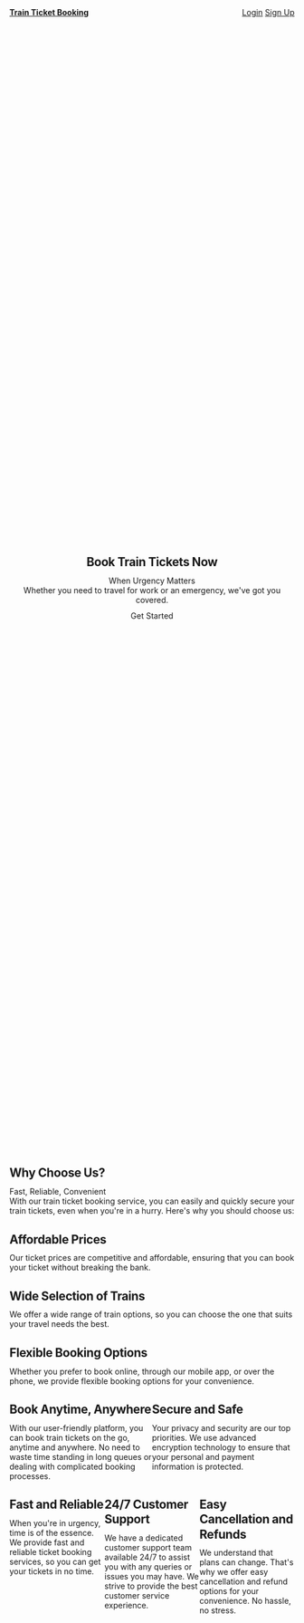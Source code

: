 <!DOCTYPE html>
<head>
    <meta charset="utf-8">
    <title></title>
    <meta name="description" content="">
    <meta name="viewport" content="width=device-width, initial-scale=1, shrink-to-fit=no">
</head>
<body class="base">
    <nav class="dark base padding">
        <div class="float-right">
            <a href="#" class="tight padding">Login</a> 
            <a href="#" class="tight padding">Sign Up</a>
        </div>
        <a href="" class="bold brand">Train Ticket Booking</a>
    </nav>
    <section style="min-height: 50vh;" class="dark_white text-center vertical-center page padding trim">
        <div>
            <h1 class="big">Book Train Tickets Now</h1>
            <p class="huge">When Urgency Matters</p>
            <p>Whether you need to travel for work or an emergency, we've got you covered.</p>
            <a class="big base button no-underline" href="">Get Started</a>
        </div>
    </section>
    <section class="base type padding trim">
        <h1>Why Choose Us?</h1>
        <p class="huge">Fast, Reliable, Convenient</p>
        <p>With our train ticket booking service, you can easily and quickly secure your train tickets, even when you're in a hurry. Here's why you should choose us:</p>
        <h2>Affordable Prices</h2>
        <p>Our ticket prices are competitive and affordable, ensuring that you can book your ticket without breaking the bank.</p>
        <h2>Wide Selection of Trains</h2>
        <p>We offer a wide range of train options, so you can choose the one that suits your travel needs the best.</p>
        <h2>Flexible Booking Options</h2>
        <p>Whether you prefer to book online, through our mobile app, or over the phone, we provide flexible booking options for your convenience.</p>
    </section>
    <section class="complement page two columns tablet padding">
        <div class="type">
            <h1>Book Anytime, Anywhere</h1>
            <p>With our user-friendly platform, you can book train tickets on the go, anytime and anywhere. No need to waste time standing in long queues or dealing with complicated booking processes.</p>
        </div>
        <div class="type">
            <h1>Secure and Safe</h1>
            <p>Your privacy and security are our top priorities. We use advanced encryption technology to ensure that your personal and payment information is protected.</p>
        </div>
    </section>
    <section class="base page three columns desktop padding">
        <div class="type">
            <h1>Fast and Reliable</h1>
            <p>When you're in urgency, time is of the essence. We provide fast and reliable ticket booking services, so you can get your tickets in no time.</p>
        </div>
        <div class="type">
            <h1>24/7 Customer Support</h1>
            <p>We have a dedicated customer support team available 24/7 to assist you with any queries or issues you may have. We strive to provide the best customer service experience.</p>
        </div>
        <div class="type">
            <h1>Easy Cancellation and Refunds</h1>
            <p>We understand that plans can change. That's why we offer easy cancellation and refund options for your convenience. No hassle, no stress.</p>
        </div>
    </section>
    <section style="min-height: 62vh;" class="complement page text-center vertical-center full_width padding">
        <div>
            <h1 class="text-crunch">Book Your Train Tickets Now</h1>
            <p class="big gutter-bottom">Travel with Ease, Even in Urgency</p>
            <p class="gutter-bottom">Don't let your urgent travel plans stress you out. Book your train tickets now and enjoy a hassle-free journey.</p>
            <p class="type two columns tablet">
                <a class="big base button margin-auto" href="">Get Started</a> 
                <a class="big base button margin-auto" href="">Contact Us</a>
            </p>
        </div>
    </section>
    <footer class="base page padding trim">
        <ul class="text-left">
            <li class="tight padding"><a class="tight padding" href="">About Us</a></li>
            <li class="tight padding"><a class="tight padding" href="">Privacy Policy</a></li>
            <li class="tight padding"><a class="tight padding" href="">Terms and Conditions</a></li>
            <li class="tight padding"><a class="tight padding" href="">Contact Us</a></li>
        </ul>
        <p class="text-center">Train Ticket Booking &copy; 2022. All rights reserved.</p>
    </footer>
</body>
<style>/* A California Stylesheet (MIT License) */
/* https://github.com/casscss/cass */

:root, html {
  --base-h:204;
  --base-s:76%;
  --base-l:43%;
  --base-tone:var(--white);
  --alt-tone:var(--white);
  --acc-tone:var(--white);
    --text-measure:50;
    --font-size-base:16px;
    --text-indent:1ch;
    --padding-base:1rem;
    --margin-base:1rem;
    --card:calc(var(--type)*.6);
    --type:calc(var(--text-measure)*.55rem);
    --page:calc(var(--type)*1.6);
    --a:1;
    --width:100%;
    --padding:calc(var(--padding-base)*.6);
    --p:var(--padding);
    --margin:calc(var(--margin-base)*.6);
    --m:var(--margin);
    --font-size:calc(var(--font-size-base) - 2px);
    --box-shadow:0 1px .3em hsla(var(--b-h),var(--b-s),var(--b-l),0.2);
    --v:1;
    --w-h:var(--base-h);
    --w-s:calc(var(--base-s)*.1);
    --w-l:calc(99% + (var(--v) * .1%));
    --b-h:var(--base-h);
    --b-s:calc(var(--base-s)*.1);
    --b-l:calc(var(--base-l)*.2);
    --white:hsl(var(--w-h),var(--w-s),var(--w-l));
    --w:var(--white);
    --black:hsl(var(--b-h),var(--b-s),var(--b-l));
    --b:var(--black);
    color:var(--b);
    background-color:var(--w);
    font-family:"Helvetica Neue",-apple-system,"Segoe UI",Roboto,Ubuntu,sans-serif;
    line-height:1.5;
    overflow-x:hidden
  }
  * { 
    margin:0;
    padding:0;
    box-sizing:border-box;
    font-size:calc(var(--font-size) * var(--i,1) * var(--j,1))
  }
  body{min-height:100vh}
  body * {
    padding-left:calc(50% - var(--width) * .5);
    padding-right:calc(50% - var(--width) * .5)
  }
  h1{--i:2}
  h2{--i:1.8}
  h3{--i:1.4}
  h4{--i:1.2}
  h5{--i:1.1}
  h1,h2,h3,h4,h5,h6{
    --j:1;
    line-height:1.25;
    margin-bottom:.5em;
    letter-spacing:-.02em
  }
  span,em,strong,i,pre,code,address,blockquote,cite,a{padding-left: unset; padding-right: unset}
  p,ul,ol{margin:0;margin-bottom:var(--m);list-style-position: inside}
  a{color:inherit}
  pre,code,input,textarea{line-height:inherit; border:var(--border); max-width:100%}
  img{max-width:100%}
  button,.button{
    display:inline-block;
    padding:.6em 1em;
    border:none;
    border-radius:6px;
    cursor:pointer;
    line-height:1.75
  }
  .button:active,button:active{
    transform:scale(.98);
    box-shadow:unset
  }
  .float-right{float:right;}
  .text-center{text-align:center}
  .text-left{text-align:left}
  .text-right{text-align:right}
  .text-crunch{line-height:1.25}
  .text-indent{text-indent:var(--text-indent)}
  .sans-serif{font-family:var(--font-family)}
  .monospace{font-family:monospace}
  .bold{font-weight:bold}
  .italic{font-style:italic}
  .underline{text-decoration:underline}
  .caps{text-transform:uppercase}
  .tiny{--j:.85}
  .small{--j:.9}
  .medium{--j:1}
  .big{--j:1.2}
  .huge{--j:1.4}
  .cursor,.pointer{cursor:pointer}
  .rounded{border-radius:.6em}
  .border{border:var(--border)}
  .dashed{border-style:dashed}
  .thick{border-width:2px}
  .shadow{box-shadow:var(--box-shadow)}
  .inset{box-shadow:inset var(--box-shadow)}
  .block{display:block}
  .inline{display:inline}
  .hide,.hide.mobile,.hide.mobile.tablet{display:none}
  .hide.tablet,.hide.desktop{display:initial}
  .fixed,.fixed.mobile,.fixed.mobile.tablet{position:fixed}
  .fixed.tablet,.fixed.desktop{position:initial}
  .relative{position:relative}
  .absolute{position:absolute}
  .top{top:0}
  .right{right:0}
  .bottom{bottom:0}
  .left{left:0}
  .vertical-center{display:flex; flex:0 1 auto; flex-direction:column; justify-content:center}
  .card{--width:var(--card)}
  .type{--width:var(--type)}
  .page{--width:var(--page)}
  .width{max-width:var(--width);padding:0}
  .force.width{width:var(--width);padding:0}
  .width.padding{padding:var(--p)}
  .full.width{width:100%;--width:100%}
  .full.height{height:100%}
  .padding-top,.padding{padding-top:var(--p)}
  .padding-bottom,.padding{padding-bottom:var(--p)}
  .padding-left,.padding{padding-left:max(var(--p), calc(50% - (var(--width) * .5)))}
  .padding-right,.padding{padding-right:max(var(--p), calc(50% - (var(--width) * .5)))}
  .margin{margin:var(--m)}
  .margin-top{margin-top:var(--m)}
  .margin-right{margin-right:var(--m)}
  .margin-bottom{margin-bottom:var(--m)}
  .margin-left{margin-left:var(--m)}
  .gutter-bottom{margin-bottom:calc(2*var(--m))}
  .margin-auto{margin-left:auto; margin-right:auto}
  .tight{--p:calc(var(--padding)*.6)}
  .loose{--p:calc(var(--padding)*1.6)}
  .tight *,.loose *{--p:var(--padding)}
  .narrow{--m:calc(var(--margin)*.5)}
  .gutter{--m:calc(var(--margin)*2)}
  .narrow *,.gutter *{--m:var(--margin)}
  .trim > *:last-child {margin-bottom:0}
  .columns{
    --c:12;
    --multi:repeat(var(--c),minmax(0,1fr));
    --single:repeat(1,minmax(0,1fr));
    display:grid;
    gap:var(--m);
    grid-template-columns:var(--multi)
  }
  .columns.tablet,.columns.desktop{grid-template-columns:var(--single)}
  .columns > .wide{grid-column:auto / span var(--c,1)}
  .tablet > .wide,.desktop > .wide{width:100%; grid-column:unset}
  .golden{--multi:1.618fr 1fr}
  .golden.reverse{--multi:1fr 1.618fr}
  .one{--c:1}
  .two{--c:2}
  .three{--c:3}
  .four{--c:4}
  .five{--c:5}
  .six{--c:6}
  .seven{--c:7}
  .eight{--c:8}
  .nine{--c:9}
  .ten{--c:10}
  .eleven{--c:11}
  .twelve{--c:12}
  @media screen and (min-width:28rem) {
    :root {
      --width:100%;
      --padding:calc(var(--padding-base) * .8);
      --margin:calc(var(--margin-base) * .8);
      --font-size:calc((var(--font-size-base) - 1px) * var(--j, 1));
    }
    .columns.mobile{grid-template-columns:var(--single)}
    .columns.tablet{grid-template-columns:var(--multi)}
    .hide.mobile{display:initial}
    .hide.tablet{display:none}
    .fixed.mobile{position:initial}
    .fixed.tablet{position:fixed}
    .mobile > .wide {grid-column:unset}
    .tablet > .wide {grid-column:auto / span var(--c,1)}
  }
  @media screen and (min-width:45rem) {
    :root {
      --width:var(--page);
      --padding:var(--padding-base);
      --margin:var(--margin-base);
      --font-size:calc(var(--font-size-base) * var(--j, 1));
    }
    .columns.mobile.tablet{grid-template-columns:var(--single)}
    .columns.desktop{grid-template-columns:var(--multi)}
    .hide.mobile.tablet{display:initial}
    .hide.desktop{display:none}
    .fixed.mobile.tablet{position:initial}
    .fixed.desktop{position:fixed}
    .mobile.tablet > .wide{grid-column:unset}
    .desktop > .wide{grid-column:auto / span var(--c,1)}
  }
  .no-gap{gap:0}
  .no-bold{font-weight:normal}
  .no-underline{text-decoration:none}
  .no-text-indent{--text-indent:0}
  .no-padding{padding:0}
  .no-margin{margin:0}
  .no-margin-top{margin-top:0}
  .no-margin-bottom{margin-bottom:0}
  .no-overflow{overflow:hidden}
  .base,.accent,.complement,.red,.orangered,.orange,.gold,.yellow,.lime,.jade,.green,.teal,.aqua,.cyan,.sky,.blue,.indigo,.purple,.magenta,.pink,.brown,.gray,.white,.black,.border{
    color:var(--t);
    background-color:hsla(
      var(--h), 
      calc(((var(--sat, var(--s)) * 5) + var(--base-s))/6), 
      calc(((var(--lit, var(--l)) * 5) + var(--base-l))/6),
      var(--a)
    );
    --border: 1px solid hsl(var(--hue, var(--h)), clamp(0%, calc(.7 * var(--sat, var(--s))), 50%), clamp(0%, calc(.7 * var(--lit, var(--l))), 60%))
  }
  .white,.black{background-color:hsla(var(--h),var(--sat, var(--s)),var(--lit, var(--l)),var(--a))}
  .base,.gray{color:var(--base-tone)}
  .complement{color:var(--alt-tone)}
  .accent{color:var(--acc-tone)}
  .bright,.dim,.light,.dark{
    --scu:calc((100% - var(--s)) * .25 );
    --sfu:calc(var(--s) * .3 );
    --lcu:calc((100% - var(--l)) * .1 );
    --lfu:calc(var(--l) * .2 )
  }
  .bright *,.dim *{--sat:var(--s)}
  .light *,.dark *{--lit:var(--l)}
  .light{color:var(--b);--lit:calc(var(--l) + (5%) + (var(--lcu) * var(--v) * var(--vv)))}
  .dark{color:var(--w);--lit:calc(var(--l) - (10%) - (var(--lfu) * var(--v) * var(--vv)))}
  .bright{--sat:calc(var(--s) + (15%) + (var(--scu) * var(--v) * var(--vv)))}
  .dim{--sat:calc(var(--s) - (15%) - (var(--sfu) * var(--v) * var(--vv)))}
  .base,.complement,.accent{--h:var(--base-h);--s:var(--base-s);--l:var(--base-l);--vv:.3}
  .complement{--h:calc(var(--base-h) + 180)}
  .accent{--h:calc(var(--base-h) + 30)}
  .white{--h:var(--w-h);--s:var(--w-s);--l:var(--w-l);--vv:.1;color:var(--b)}
  .black{--h:var(--b-h);--s:var(--b-s);--l:var(--b-l);--vv:.2;color:var(--w)}
  .gray{--h:var(--base-h);--s:calc(var(--base-s) * .1);--l:clamp(30%,var(--base-l),70%);--vv:.3;--t:var(--w)}
  .brown    {--h: 25;--s:clamp(35%,calc(var(--base-s)*.8),54%);--l:40%;--vv:.3;--t:var(--w)}
  .red      {--h:  3;--s:71%;--l:50%;--vv:.3;--t:var(--w)}
  .orangered{--h: 24;--s:90%;--l:50%;--vv:.3;--t:var(--w)}
  .orange   {--h: 38;--s:95%;--l:60%;--vv:.2;--t:var(--b)}
  .gold     {--h: 48;--s:95%;--l:70%;--vv:.3;--t:var(--b)}
  .yellow   {--h: 54;--s:95%;--l:60%;--vv:.5;--t:var(--b)}
  .lime     {--h: 85;--s:60%;--l:60%;--vv:.3;--t:var(--b)}
  .green    {--h:120;--s:50%;--l:40%;--vv:.5;--t:var(--w)}
  .jade     {--h:144;--s:30%;--l:40%;--vv:.3;--t:var(--w)}
  .teal     {--h:168;--s:30%;--l:40%;--vv:.5;--t:var(--w)}
  .aqua     {--h:174;--s:60%;--l:50%;--vv:.5;--t:var(--b)}
  .cyan     {--h:180;--s:85%;--l:55%;--vv:.6;--t:var(--b)}
  .sky      {--h:200;--s:80%;--l:75%;--vv:.5;--t:var(--b)}
  .blue     {--h:222;--s:70%;--l:60%;--vv:.5;--t:var(--w)}
  .indigo   {--h:245;--s:65%;--l:45%;--vv:.4;--t:var(--w)}
  .purple   {--h:275;--s:60%;--l:48%;--vv:.5;--t:var(--w)}
  .magenta  {--h:300;--s:65%;--l:75%;--vv:.4;--t:var(--b)}
  .pink     {--h:335;--s:80%;--l:80%;--vv:.3;--t:var(--b)}
  .very *,.hella *,.super *{--v:1}
  .very{--v:2}
  .hella,.super{--v:4}
  .text-dark{color:var(--b)}
  .text-light{color:var(--w)}
  .text-color{color:hsl(var(--hue,var(--h)),var(--sat,var(--s)),var(--t-l));background-color:transparent}
  .text-color.text-light{--t-l:clamp(50%,var(--lit,var(--l)),100%)}
  .text-color,.text-color.text-dark{--t-l:clamp(0%,var(--lit,var(--l)),44%)}
  </style>
</html>
